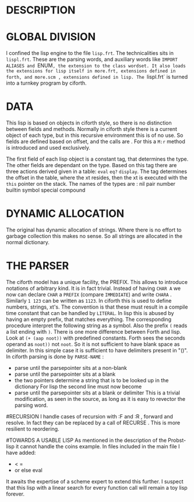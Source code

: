 # DESCRIPTION

# GLOBAL DIVISION
I confined the lisp engine to the file `lisp.frt`.
The technicalities sits in `lispl.frt`.
These are the parsing words,  and auxiliary words like `IMPORT`
`ALIASES and `ENUM`, the extension to the class wordset.
It also loads the extensions for lisp itself in more.frt,
extensions defined in forth, and more.scm , extensions defined in
lisp.
The `lispl.frt` is turned into a turnkey program by ciforth.

# DATA
This lisp is based on objects in ciforth style,
so there is no distinction between fields and methods.
Normally in ciforth style there is a current object of
each type, but in this recursive environment this is of no
use. So fields are defined based on offset, and the
calls are <object method>. For this a `M:r` method is
introduced and used exclusively.

The first field of each lisp object
is a constant tag, that determines the
type. The other fields are dependant on the type.
Based on this tag there are three
actions derived given in a table: `eval` `eq?` `display`.
The tag determines the offset in the table, where the xt
resides, then the xt is executed with the `this` pointer on the stack.
The names of the types are :
    nil pair number builtin symbol special compound

# DYNAMIC ALLOCATION
The original has dynamic allocation of strings. Where there is no
effort to garbage collection this makes no sense. So
all strings are allocated in the normal dictionary.

# THE PARSER
The ciforth model has a unique facility, the PREFIX.
This allows to introduce notations of arbitrary kind.
It is in fact trivial. Instead of having `CHAR A` we now
can declare `CHAR` a `PREFIX` (compare `IMMEDIATE`) and
write `CHARA` . Similarly `1 123` can be written as `1123`.
In ciforth this is used to define numbers, strings, xt's.
The convention is that these must result in a compile time
constant that can be handled by `LITERAL`.
In lisp this is abused by having an empty prefix, that matches
everything. The corresponding procedure interpret the following
string as a symbol. Also the prefix `(` reads a list ending with `)`.
There is one more difference between Forth and lisp.
Look at `(+ (aap noot))` with predefined constants.
Forth sees the seconds operand as `noot))` not `noot`.
So it is not sufficient to have blank space as delimiter.
In this simple case it is sufficient to have delimiters
present in "()".
In ciforth parsing is done by `PARSE-NAME` :
- parse until the parsepointer sits at a non-blank
- parse until the parsepointer sits at a blank
- the two pointers determine a string that is to be looked
  up in the dictionary
For lisp the second line must now become
- parse until the parsepointer sits at a blank or delimiter
This is a trivial modification, as seen in the source,
as long as it is easy to revector the parsing word.

#RECURSION
I handle cases of recursion with :F and :R , forward and resolve.
In fact they can be replaced by a call of RECURSE .
This is more resilient to reordering.

#TOWARDS A USABLE LISP
As mentioned in the description of the Probst-lisp it
cannot handle the coins example.
In files included in the main file I have added:
- < =
- or else eval

It awaits the expertise of a scheme expert to extend this
further. I suspect that this lisp with a linear search for
every function call will remain a toy lisp forever.
